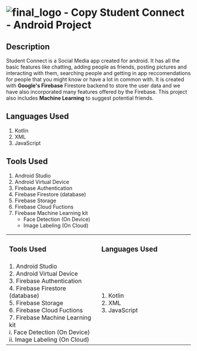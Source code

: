  # ![final_logo - Copy](https://user-images.githubusercontent.com/53811147/122639587-4f9c5d80-d118-11eb-9916-5deacaa6b877.png) Student Connect - Android Project 


## Description
Student Connect is a Social Media app created for android. It has all the basic features like chatting, adding people as friends, posting pictures and interacting with them, searching people and getting in app reccomendations for people that you might know or have a lot in common with. It is created with **Google's Firebase** Firestore backend to store the user data and we have also incorporated many features offered by the Firebase. This project also includes **Machine Learning** to suggest potential friends. 

## Languages Used
1. Kotlin
2. XML
3. JavaScript

## Tools Used
1. Android Studio
2. Android Virtual Device
3. Firebase Authentication
4. Firebase Firestore (database)
5. Firebase Storage
6. Firebase Cloud Fuctions
7. Firebase Machine Learning kit
   * Face Detection (On Device)
   * Image Labeling (On Cloud)

<table border = 0>
 <tr>
  <td width=50%> <h3> Tools Used </h3> </td>
  <td width=50%> <h3> Languages Used </h3> </td>
 </tr>
 <tr>
  <td align="Left" width=50%> 1. Android Studio <br>
       2. Android Virtual Device <br>
       3. Firebase Authentication <br>
       4. Firebase Firestore (database) <br>
       5. Firebase Storage <br>
       6. Firebase Cloud Fuctions <br>
       7. Firebase Machine Learning kit  <br>
          i. Face Detection (On Device) <br>
          ii. Image Labeling (On Cloud) <br>
  </td>
  <td align="Left" width=50%>
   1. Kotlin <br>
   2. XML <br>
   3. JavaScript <br>
  </td>
 </tr>
</table>
